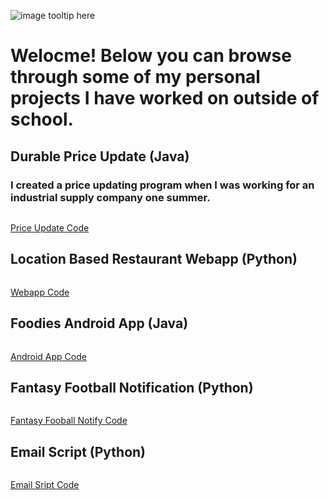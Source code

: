 ![image tooltip here](schnae1.github.io/39686040380_210b4aa386_o.jpg)

#  **Welocme! Below you can browse through some of my personal projects I have worked on outside of school.**

## **Durable Price Update (Java)**

### I created a price updating program when I was working for an industrial supply company one summer. 

```markdown

```
[Price Update Code](https://github.com/schnae1/projects/tree/master/prjDurablePriceUpdate)

## Location Based Restaurant Webapp (Python)

```markdown

```
[Webapp Code](https://github.com/schnae1/projects/tree/master/webapp)

## Foodies Android App (Java)

```markdown

```
[Android App Code](https://github.com/schnae1/Foodies)

## Fantasy Football Notification (Python)

```markdown

```
[Fantasy Fooball Notify Code](https://github.com/schnae1/projects/tree/master/ffnotify)

## Email Script (Python)

```markdown

```
[Email Sript Code](https://github.com/schnae1/projects/tree/master/email)
